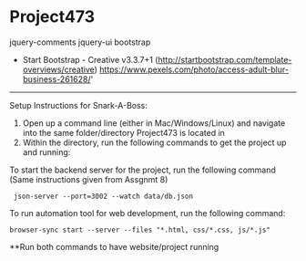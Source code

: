 # Project473

jquery-comments
jquery-ui
bootstrap
* Start Bootstrap - Creative v3.3.7+1 (http://startbootstrap.com/template-overviews/creative)
https://www.pexels.com/photo/access-adult-blur-business-261628/'


---------------------------------------------------------------------------------------------------

Setup Instructions for Snark-A-Boss:

1) Open up a command line (either in Mac/Windows/Linux) and navigate into the same folder/directory Project473 is located in
2) Within the directory, run the following commands to get the project up and running:

To start the backend server for the project, run the following command (Same instructions given from Assgnmt 8)

     json-server --port=3002 --watch data/db.json


To run automation tool for web development, run the following command:

    browser-sync start --server --files "*.html, css/*.css, js/*.js"
  
**Run both commands to have website/project running
  
  

